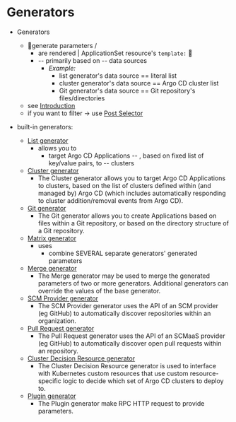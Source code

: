 # Generators

* Generators
  * 👀generate parameters / 
    * are rendered | ApplicationSet resource's `template:` 👀
    * -- primarily based on -- data sources 
      * _Example:_
        * list generator's data source == literal list
        * cluster generator's data source == Argo CD cluster list
        * Git generator's data source == Git repository's files/directories 
  * see [Introduction](index.md)
  * if you want to filter -> use [Post Selector](Generators-Post-Selector.md)

* built-in generators:
  - [List generator](Generators-List.md)
    - allows you to
      - target Argo CD Applications -- , based on fixed list of key/value pairs, to -- clusters 
  - [Cluster generator](Generators-Cluster.md)
    - The Cluster generator allows you to target Argo CD Applications to clusters, based on the list of clusters defined within (and managed by) Argo CD (which includes automatically responding to cluster addition/removal events from Argo CD).
  - [Git generator](Generators-Git.md)
    - The Git generator allows you to create Applications based on files within a Git repository, or based on the directory structure of a Git repository.
  - [Matrix generator](Generators-Matrix.md)
    - uses
      - combine SEVERAL separate generators' generated parameters
  - [Merge generator](Generators-Merge.md)
    - The Merge generator may be used to merge the generated parameters of two or more generators. Additional generators can override the values of the base generator.
  - [SCM Provider generator](Generators-SCM-Provider.md)
    - The SCM Provider generator uses the API of an SCM provider (eg GitHub) to automatically discover repositories within an organization.
  - [Pull Request generator](Generators-Pull-Request.md)
    - The Pull Request generator uses the API of an SCMaaS provider (eg GitHub) to automatically discover open pull requests within an repository.
  - [Cluster Decision Resource generator](Generators-Cluster-Decision-Resource.md)
    - The Cluster Decision Resource generator is used to interface with Kubernetes custom resources that use custom resource-specific logic to decide which set of Argo CD clusters to deploy to.
  - [Plugin generator](Generators-Plugin.md)
    - The Plugin generator make RPC HTTP request to provide parameters.
